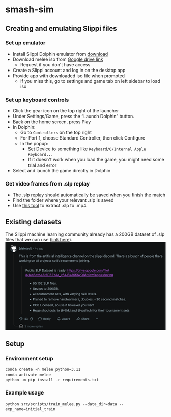 # smash-sim
## Creating and emulating Slippi files
### Set up emulator
* Install Slippi Dolphin emulator from [download](https://slippi.gg/downloads)
* Download melee iso from [Google drive link](https://drive.google.com/drive/u/1/folders/1JYTWe0uDXC9w49NOPqWBP2-KFzlJ0Gqj)
    * Request if you don't have access
* Create a Slippi account and log in on the desktop app
* Provide app with downloaded iso file when prompted
    * If you miss this, go to settings and game tab on left sidebar to load iso

### Set up keyboard controls
* Click the gear icon on the top right of the launcher
* Under Settings/Game, press the “Launch Dolphin” button.
* Back on the home screen, press Play
* In Dolphin:
    - Go to `Controllers` on the top right
    - For Port 1, choose Standard Controller, then click Configure
    - In the popup:
        - Set Device to something like `Keyboard/0/Internal Apple Keyboard...`
        - If it doesn't work when you load the game, you might need some trial and error
* Select and launch the game directly in Dolphin

### Get video frames from .slp replay
* The .slp replay should automatically be saved when you finish the match
* Find the folder where your relevant .slp is saved
* Use [this tool](https://github.com/cbartsch/Slippipedia) to extract .slp to .mp4

## Existing datasets
The Slippi machine learning community already has a 200GB dataset of .slp files that we 
can use ([link here](https://drive.google.com/file/d/1ab6ovA46tfiPZ2Y3a_yS1J3k3656yQ8f/view)).
![Slippi ML dataset info](images/slippi_dataset_info.png)

## Setup
### Environment setup
```
conda create -n melee python=3.11
conda activate melee
python -m pip install -r requirements.txt
```

### Example usage
```
python src/scripts/train_melee.py --data_dir=data --exp_name=initial_train
```